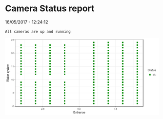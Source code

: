 Camera Status report
================
16/05/2017 - 12:24:12

    All cameras are up and running

![](camreport_files/figure-markdown_github/unnamed-chunk-2-1.png)
